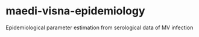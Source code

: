 # maedi-visna-epidemiology
Epidemiological parameter estimation from serological data of MV infection
